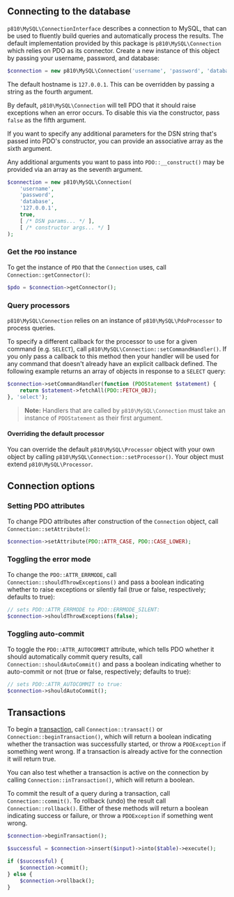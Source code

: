 ## Connecting to the database
`p810\MySQL\ConnectionInterface` describes a connection to MySQL, that can be used to fluently build queries and automatically process the results. The default implementation provided by this package is `p810\MySQL\Connection` which relies on PDO as its connector. Create a new instance of this object by passing your username, password, and database: 

```php
$connection = new p810\MySQL\Connection('username', 'password', 'database');
```

The default hostname is `127.0.0.1`. This can be overridden by passing a string as the fourth argument.

By default, `p810\MySQL\Connection` will tell PDO that it should raise exceptions when an error occurs. To disable this via the constructor, pass `false` as the fifth argument.

If you want to specify any additional parameters for the DSN string that's passed into PDO's constructor, you can provide an associative array as the sixth argument.

Any additional arguments you want to pass into `PDO::__construct()` may be provided via an array as the seventh argument.

```php
$connection = new p810\MySQL\Connection(
    'username',
    'password',
    'database',
    '127.0.0.1',
    true,
    [ /* DSN params... */ ],
    [ /* constructor args... */ ]
);
```

### Get the `PDO` instance
To get the instance of `PDO` that the `Connection` uses, call `Connection::getConnector()`:

```php
$pdo = $connection->getConnector();
```

### Query processors
`p810\MySQL\Connection` relies on an instance of `p810\MySQL\PdoProcessor` to process queries.

To specify a different callback for the processor to use for a given command (e.g. `SELECT`), call `p810\MySQL\Connection::setCommandHandler()`. If you only pass a callback to this method then your handler will be used for any command that doesn't already have an explicit callback defined. The following example returns an array of objects in response to a `SELECT` query:

```php
$connection->setCommandHandler(function (PDOStatement $statement) {
    return $statement->fetchAll(PDO::FETCH_OBJ);
}, 'select');
```

> **Note:** Handlers that are called by `p810\MySQL\Connection` must take an instance of `PDOStatement` as their first argument.

#### Overriding the default processor
You can override the default `p810\MySQL\Processor` object with your own object by calling `p810\MySQL\Connection::setProcessor()`. Your object must extend `p810\MySQL\Processor`.

## Connection options
### Setting PDO attributes
To change PDO attributes after construction of the `Connection` object, call `Connection::setAttribute()`:

```php
$connection->setAttribute(PDO::ATTR_CASE, PDO::CASE_LOWER);
```

### Toggling the error mode
To change the `PDO::ATTR_ERRMODE`, call `Connection::shouldThrowExceptions()` and pass a boolean indicating whether to raise exceptions or silently fail (true or false, respectively; defaults to true):

```php
// sets PDO::ATTR_ERRMODE to PDO::ERRMODE_SILENT:
$connection->shouldThrowExceptions(false);
```

### Toggling auto-commit
To toggle the `PDO::ATTR_AUTOCOMMIT` attribute, which tells PDO whether it should automatically commit query results, call `Connection::shouldAutoCommit()` and pass a boolean indicating whether to auto-commit or not (true or false, respectively; defaults to true):

```php
// sets PDO::ATTR_AUTOCOMMIT to true:
$connection->shouldAutoCommit();
```

## Transactions
To begin a [transaction](https://www.php.net/manual/en/pdo.transactions.php), call `Connection::transact()` or `Connection::beginTransaction()`, which will return a boolean indicating whether the transaction was successfully started, or throw a `PDOException` if something went wrong. If a transaction is already active for the connection it will return true.

You can also test whether a transaction is active on the connection by calling `Connection::inTransaction()`, which will return a boolean.

To commit the result of a query during a transaction, call `Connection::commit()`. To rollback (undo) the result call `Connection::rollback()`. Either of these methods will return a boolean indicating success or failure, or throw a `PDOException` if something went wrong.

```php
$connection->beginTransaction();

$successful = $connection->insert($input)->into($table)->execute();

if ($successful) {
    $connection->commit();
} else {
    $connection->rollback();
}
```
